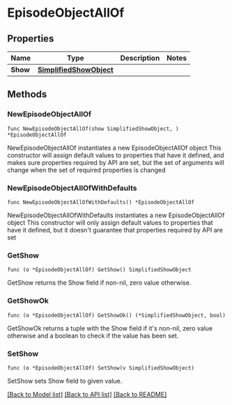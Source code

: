 # EpisodeObjectAllOf

## Properties

Name | Type | Description | Notes
------------ | ------------- | ------------- | -------------
**Show** | [**SimplifiedShowObject**](SimplifiedShowObject.md) |  | 

## Methods

### NewEpisodeObjectAllOf

`func NewEpisodeObjectAllOf(show SimplifiedShowObject, ) *EpisodeObjectAllOf`

NewEpisodeObjectAllOf instantiates a new EpisodeObjectAllOf object
This constructor will assign default values to properties that have it defined,
and makes sure properties required by API are set, but the set of arguments
will change when the set of required properties is changed

### NewEpisodeObjectAllOfWithDefaults

`func NewEpisodeObjectAllOfWithDefaults() *EpisodeObjectAllOf`

NewEpisodeObjectAllOfWithDefaults instantiates a new EpisodeObjectAllOf object
This constructor will only assign default values to properties that have it defined,
but it doesn't guarantee that properties required by API are set

### GetShow

`func (o *EpisodeObjectAllOf) GetShow() SimplifiedShowObject`

GetShow returns the Show field if non-nil, zero value otherwise.

### GetShowOk

`func (o *EpisodeObjectAllOf) GetShowOk() (*SimplifiedShowObject, bool)`

GetShowOk returns a tuple with the Show field if it's non-nil, zero value otherwise
and a boolean to check if the value has been set.

### SetShow

`func (o *EpisodeObjectAllOf) SetShow(v SimplifiedShowObject)`

SetShow sets Show field to given value.



[[Back to Model list]](../README.md#documentation-for-models) [[Back to API list]](../README.md#documentation-for-api-endpoints) [[Back to README]](../README.md)


